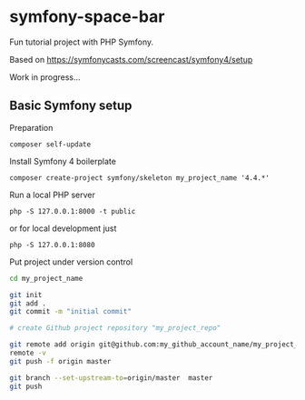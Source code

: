 # symfony-space-bar
Fun tutorial project with PHP Symfony.

Based on https://symfonycasts.com/screencast/symfony4/setup

Work in progress...


## Basic Symfony setup

Preparation

`composer self-update`

Install Symfony 4 boilerplate

`composer create-project symfony/skeleton my_project_name '4.4.*'`

Run a local PHP server

`php -S 127.0.0.1:8000 -t public`

or for local development just

`php -S 127.0.0.1:8080`

Put project under version control

```bash
cd my_project_name

git init
git add .
git commit -m "initial commit"

# create Github project repository "my_project_repo"

git remote add origin git@github.com:my_github_account_name/my_project_repo_name.git
remote -v
git push -f origin master

git branch --set-upstream-to=origin/master  master
git push
```